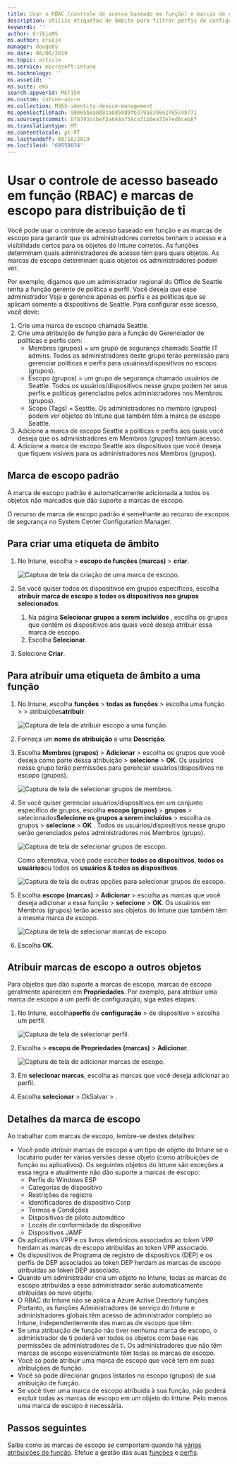 ```yaml
---
title: Usar o RBAC (controle de acesso baseado em função) e marcas de escopo para distribuí-lo no Intune | Microsoft Docs
description: Utilize etiquetas de âmbito para filtrar perfis de configuração para funções específicas.
keywords: ''
author: ErikjeMS
ms.author: erikje
manager: dougeby
ms.date: 08/06/2019
ms.topic: article
ms.service: microsoft-intune
ms.technology: ''
ms.assetid: ''
ms.suite: ems
search.appverid: MET150
ms.custom: intune-azure
ms.collection: M365-identity-device-management
ms.openlocfilehash: 90865b8a8881ab85089fb379a8398e276574b771
ms.sourcegitcommit: b78793ccbef2a644a759ca3110ea73e7ed6ceb8f
ms.translationtype: MT
ms.contentlocale: pt-PT
ms.lasthandoff: 08/16/2019
ms.locfileid: "69550034"
---
```

# <a name="use-role-based-access-control-rbac-and-scope-tags-for-distributed-it"></a>Usar o controle de acesso baseado em função (RBAC) e marcas de escopo para distribuição de ti

Você pode usar o controle de acesso baseado em função e as marcas de escopo para garantir que os administradores corretos tenham o acesso e a visibilidade certos para os objetos do Intune corretos. As funções determinam quais administradores de acesso têm para quais objetos. As marcas de escopo determinam quais objetos os administradores podem ver.

Por exemplo, digamos que um administrador regional do Office de Seattle tenha a função gerente de política e perfil. Você deseja que esse administrador Veja e gerencie apenas os perfis e as políticas que se aplicam somente a dispositivos de Seattle. Para configurar esse acesso, você deve:

1. Crie uma marca de escopo chamada Seattle.
2. Crie uma atribuição de função para a função de Gerenciador de políticas e perfis com: 
    - Membros (grupos) = um grupo de segurança chamado Seattle IT admins. Todos os administradores deste grupo terão permissão para gerenciar políticas e perfis para usuários/dispositivos no escopo (grupos).
    - Escopo (grupos) = um grupo de segurança chamado usuários de Seattle. Todos os usuários/dispositivos nesse grupo podem ter seus perfis e políticas gerenciados pelos administradores nos Membros (grupos). 
    - Scope (Tags) = Seattle. Os administradores no membro (grupos) podem ver objetos do Intune que também têm a marca de escopo Seattle.
3. Adicione a marca de escopo Seattle a políticas e perfis aos quais você deseja que os administradores em Membros (grupos) tenham acesso.
4. Adicione a marca de escopo Seattle aos dispositivos que você deseja que fiquem visíveis para os administradores nos Membros (grupos). 

## <a name="default-scope-tag"></a>Marca de escopo padrão
A marca de escopo padrão é automaticamente adicionada a todos os objetos não marcados que dão suporte a marcas de escopo.

O recurso de marca de escopo padrão é semelhante ao recurso de escopos de segurança no System Center Configuration Manager. 

## <a name="to-create-a-scope-tag"></a>Para criar uma etiqueta de âmbito

1. No Intune, escolha > **escopo de funções (marcas)**  > **criar**.

    ![Captura de tela da criação de uma marca de escopo.](./media/scope-tags/create-scope-tag.png)

3. Se você quiser todos os dispositivos em grupos específicos, escolha **atribuir marca de escopo a todos os dispositivos nos grupos selecionados**.
    1. Na página **Selecionar grupos a serem incluídos** , escolha os grupos que contêm os dispositivos aos quais você deseja atribuir essa marca de escopo.
    2. Escolha **Selecionar**.
4. Selecione **Criar**.

## <a name="to-assign-a-scope-tag-to-a-role"></a>Para atribuir uma etiqueta de âmbito a uma função

1. No Intune, escolha **funções** > **todas as funções** > escolha uma função > > atribuições**atribuir**.

    ![Captura de tela de atribuir escopo a uma função.](./media/scope-tags/assign-scope-to-role.png)

2. Forneça um **nome de atribuição** e uma **Descrição**.
3. Escolha **Membros (grupos)**  > **Adicionar** > escolha os grupos que você deseja como parte dessa atribuição > **selecione** > **OK**. Os usuários nesse grupo terão permissões para gerenciar usuários/dispositivos no escopo (grupos).

    ![Captura de tela de selecionar grupos de membros.](./media/scope-tags/select-member-groups.png)

4. Se você quiser gerenciar usuários/dispositivos em um conjunto específico de grupos, escolha **escopo (grupos)**  > **grupos** > selecionados**Selecione os grupos a serem incluídos** > escolha os grupos > **selecione** > **OK** . Todos os usuários/dispositivos nesse grupo serão gerenciados pelos administradores nos Membros (grupo).

    ![Captura de tela de selecionar grupos de escopo.](./media/scope-tags/select-scope-groups.png)

    Como alternativa, você pode escolher **todos os dispositivos**, **todos os usuários**ou todos os **usuários & todos os dispositivos**.

    ![Captura de tela de outras opções para selecionar grupos de escopo.](./media/scope-tags/scope-group-other-options.png)
    
5. Escolha **escopo (marcas)**  > **Adicionar** > escolha as marcas que você deseja adicionar a essa função > **selecione** > **OK**. Os usuários em Membros (grupos) terão acesso aos objetos do Intune que também têm a mesma marca de escopo.

    ![Captura de tela de selecionar marcas de escopo.](./media/scope-tags/select-scope-tags.png)

6. Escolha **OK**. 

## <a name="assign-scope-tags-to-other-objects"></a>Atribuir marcas de escopo a outros objetos

Para objetos que dão suporte a marcas de escopo, marcas de escopo geralmente aparecem em **Propriedades**. Por exemplo, para atribuir uma marca de escopo a um perfil de configuração, siga estas etapas:

1. No Intune, escolha**perfis** de **configuração** > de dispositivo > escolha um perfil.

    ![Captura de tela de selecionar perfil.](./media/scope-tags/choose-profile.png)

2. Escolha > **escopo de Propriedades (marcas)**  > **Adicionar**.

    ![Captura de tela de adicionar marcas de escopo.](./media/scope-tags/add-scope-tags.png)

3. Em **selecionar marcas**, escolha as marcas que você deseja adicionar ao perfil.
4. Escolha **selecionar** > OkSalvar > .


## <a name="scope-tag-details"></a>Detalhes da marca de escopo
Ao trabalhar com marcas de escopo, lembre-se destes detalhes: 

- Você pode atribuir marcas de escopo a um tipo de objeto do Intune se o locatário puder ter várias versões desse objeto (como atribuições de função ou aplicativos).
  Os seguintes objetos do Intune são exceções a essa regra e atualmente não dão suporte a marcas de escopo:
    - Perfis do Windows ESP
    - Categorias de dispositivo
    - Restrições de registro
    - Identificadores de dispositivo Corp
    - Termos e Condições
    - Dispositivos de piloto automático
    - Locais de conformidade do dispositivo
    - Dispositivos JAMF
- Os aplicativos VPP e os livros eletrônicos associados ao token VPP herdam as marcas de escopo atribuídas ao token VPP associado.
- Os dispositivos de Programa de registro de dispositivos (DEP) e os perfis de DEP associados ao token DEP herdam as marcas de escopo atribuídas ao token DEP associado.
- Quando um administrador cria um objeto no Intune, todas as marcas de escopo atribuídas a esse administrador serão automaticamente atribuídas ao novo objeto.
- O RBAC do Intune não se aplica a Azure Active Directory funções. Portanto, as funções Administradores de serviço do Intune e administradores globais têm acesso de administrador completo ao Intune, independentemente das marcas de escopo que têm.
- Se uma atribuição de função não tiver nenhuma marca de escopo, o administrador de ti poderá ver todos os objetos com base nas permissões de administradores de ti. Os administradores que não têm marcas de escopo essencialmente têm todas as marcas de escopo.
- Você só pode atribuir uma marca de escopo que você tem em suas atribuições de função.
- Você só pode direcionar grupos listados no escopo (grupos) de sua atribuição de função.
- Se você tiver uma marca de escopo atribuída à sua função, não poderá excluir todas as marcas de escopo em um objeto do Intune. Pelo menos uma marca de escopo é necessária.

## <a name="next-steps"></a>Passos seguintes

Saiba como as marcas de escopo se comportam quando há [várias atribuições de função](role-based-access-control.md#multiple-role-assignments).
Efetue a gestão das suas [funções](role-based-access-control.md) e [perfis](device-profile-assign.md).
